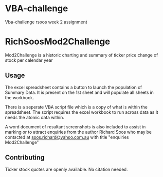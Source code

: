 # VBA-challenge
Vba-challenge rsoos week 2 assignment
# RichSoosMod2Challenge 

Mod2Challenge is a historic charting and summary of ticker price change of stock per calendar year

## Usage
The excel spreadsheet contains a button to launch the population of Summary Data.
It is present on the 1st sheet and will populate all sheets in the workbook.

There is a seperate VBA script file which is a copy of what is within the spreadsheet.
The script requires the excel workbook to run across data as it needs the atomic data within. 

A word document of resultant screenshots is also included to assist in marking or to attract enquiries
from the author Richard Soos who may be contacted at soos.richard@yahoo.com.au with title "enquiries Mod2Challenge" 

## Contributing

Ticker stock quotes are openly available. No citation needed.
